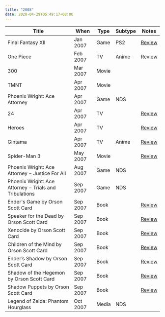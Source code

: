 ```yaml
---
title: "2008"
date: 2020-04-29T05:49:17+08:00
---
```


| Title | When | Type | Subtype | Notes |
|---|---|---|---|---|
| Final Fantasy XII | Jan 2007 | Game | PS2 | [Review](/2007/01/final-fantasy-xii/) |
| One Piece | Feb 2007 | TV | Anime | [Review](/2007/02/anime-one-piece/) |
| 300 | Mar 2007 | Movie | | | [Review](/2007/03/300/) |
| TMNT | Apr 2007 | Movie | | | [Review](/2007/04/tmnt/) |
| Phoenix Wright: Ace Attorney | Apr 2007 | Game | NDS | | [Review](/2007/04/phoenix-wright-ace-attorney-nds/) |
| 24 | Apr 2007 | TV | | [Review](/2007/04/an-uneventful-holy-week/) |
| Heroes | Apr 2007 | TV | | [Review](/2007/04/an-uneventful-holy-week/) |
| Gintama | Apr 2007 | TV | Anime | [Review](/2007/04/an-uneventful-holy-week/) |
| Spider-Man 3 | May 2007 | Movie | | [Review](/2007/05/spider-man-3/) |
| Phoenix Wright: Ace Attorney − Justice For All | Aug 2007 | Game | NDS | | [Review](/2007/08/phoenix-wright-ace-attorney-2-justice-for-all/) |
| Phoenix Wright: Ace Attorney − Trials and Tribulations | Sep 2007 | Game | NDS | | |
| Ender's Game by Orson Scott Card | Sep 2007 | Book | | [Review](/2007/09/enders-game-series/) |
| Speaker for the Dead by Orson Scott Card | Sep 2007 | Book | | [Review](/2007/09/enders-game-series/) |
| Xenocide by Orson Scott Card | Sep 2007 | Book | | [Review](/2007/09/enders-game-series/) |
| Children of the Mind by Orson Scott Card | Sep 2007 | Book | | [Review](/2007/09/enders-game-series/) |
| Ender’s Shadow by Orson Scott Card | Sep 2007 | Book | | [Review](/2007/09/enders-game-series/) |
| Shadow of the Hegemon by Orson Scott Card | Sep 2007 | Book | | [Review](/2007/09/enders-game-series/) |
| Shadow Puppets by Orson Scott Card | Sep 2007 | Book | | [Review](/2007/09/enders-game-series/) |
| Legend of Zelda: Phantom Hourglass | Oct 2007 | Media | NDS | | [Review](/2007/10/legend-of-zelda-phantom-hourglass/) |
